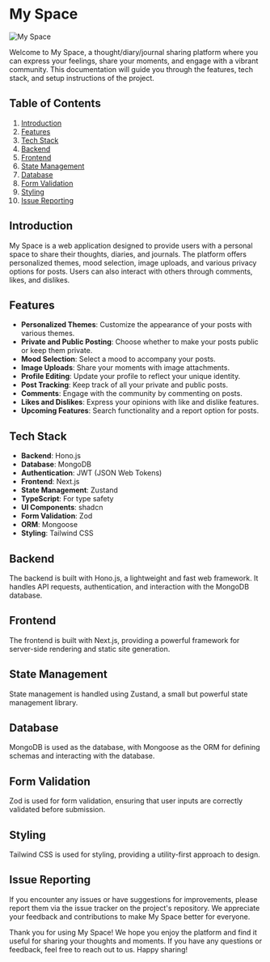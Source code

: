 # My Space

![My Space](https://i.ibb.co/RzXXzzM/myspace.png)

Welcome to My Space, a thought/diary/journal sharing platform where you can express your feelings, share your moments, and engage with a vibrant community. This documentation will guide you through the features, tech stack, and setup instructions of the project.

## Table of Contents
1. [Introduction](#introduction)
2. [Features](#features)
3. [Tech Stack](#tech-stack)
4. [Backend](#backend)
5. [Frontend](#frontend)
6. [State Management](#state-management)
7. [Database](#database)
8. [Form Validation](#form-validation)
9. [Styling](#styling)
10. [Issue Reporting](#issue-reporting)

## Introduction
My Space is a web application designed to provide users with a personal space to share their thoughts, diaries, and journals. The platform offers personalized themes, mood selection, image uploads, and various privacy options for posts. Users can also interact with others through comments, likes, and dislikes.

## Features
- **Personalized Themes**: Customize the appearance of your posts with various themes.
- **Private and Public Posting**: Choose whether to make your posts public or keep them private.
- **Mood Selection**: Select a mood to accompany your posts.
- **Image Uploads**: Share your moments with image attachments.
- **Profile Editing**: Update your profile to reflect your unique identity.
- **Post Tracking**: Keep track of all your private and public posts.
- **Comments**: Engage with the community by commenting on posts.
- **Likes and Dislikes**: Express your opinions with like and dislike features.
- **Upcoming Features**: Search functionality and a report option for posts.

## Tech Stack
- **Backend**: Hono.js
- **Database**: MongoDB
- **Authentication**: JWT (JSON Web Tokens)
- **Frontend**: Next.js
- **State Management**: Zustand
- **TypeScript**: For type safety
- **UI Components**: shadcn
- **Form Validation**: Zod
- **ORM**: Mongoose
- **Styling**: Tailwind CSS

## Backend
The backend is built with Hono.js, a lightweight and fast web framework. It handles API requests, authentication, and interaction with the MongoDB database.

## Frontend
The frontend is built with Next.js, providing a powerful framework for server-side rendering and static site generation.

## State Management
State management is handled using Zustand, a small but powerful state management library.

## Database
MongoDB is used as the database, with Mongoose as the ORM for defining schemas and interacting with the database.

## Form Validation
Zod is used for form validation, ensuring that user inputs are correctly validated before submission.

## Styling
Tailwind CSS is used for styling, providing a utility-first approach to design.

## Issue Reporting
If you encounter any issues or have suggestions for improvements, please report them via the issue tracker on the project's repository. We appreciate your feedback and contributions to make My Space better for everyone.

Thank you for using My Space! We hope you enjoy the platform and find it useful for sharing your thoughts and moments. If you have any questions or feedback, feel free to reach out to us. Happy sharing!
